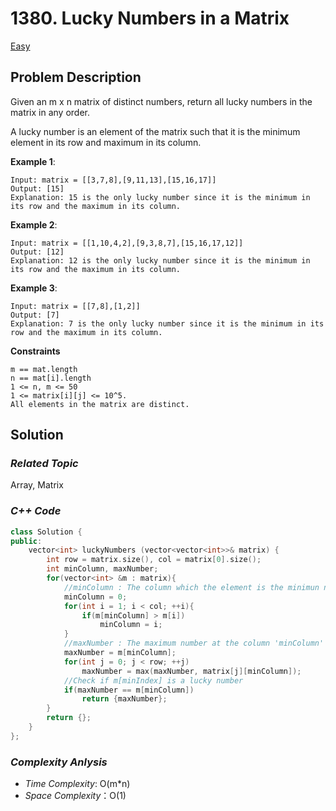 # 1380. Lucky Numbers in a Matrix 
[Easy](https://leetcode.com/problems/lucky-numbers-in-a-matrix/description/)

## Problem Description

Given an m x n matrix of distinct numbers, return all lucky numbers in the matrix in any order.

A lucky number is an element of the matrix such that it is the minimum element in its row and maximum in its column.


**Example 1**:
```
Input: matrix = [[3,7,8],[9,11,13],[15,16,17]]
Output: [15]
Explanation: 15 is the only lucky number since it is the minimum in its row and the maximum in its column.
```
**Example 2**:
```
Input: matrix = [[1,10,4,2],[9,3,8,7],[15,16,17,12]]
Output: [12]
Explanation: 12 is the only lucky number since it is the minimum in its row and the maximum in its column.
```
**Example 3**:
```
Input: matrix = [[7,8],[1,2]]
Output: [7]
Explanation: 7 is the only lucky number since it is the minimum in its row and the maximum in its column.
```

**Constraints**
```
m == mat.length
n == mat[i].length
1 <= n, m <= 50
1 <= matrix[i][j] <= 10^5.
All elements in the matrix are distinct.
```

## Solution

### _Related Topic_
   Array, Matrix

### _C++ Code_
```cpp
class Solution {
public:
    vector<int> luckyNumbers (vector<vector<int>>& matrix) {
        int row = matrix.size(), col = matrix[0].size();
        int minColumn, maxNumber;
        for(vector<int> &m : matrix){
            //minColumn : The column which the element is the minimun number in current row.
            minColumn = 0;
            for(int i = 1; i < col; ++i){
                if(m[minColumn] > m[i])
                    minColumn = i;
            }
            //maxNumber : The maximum number at the column 'minColumn'
            maxNumber = m[minColumn];
            for(int j = 0; j < row; ++j)
                maxNumber = max(maxNumber, matrix[j][minColumn]);
            //Check if m[minIndex] is a lucky number
            if(maxNumber == m[minColumn])
                return {maxNumber};
        }
        return {};
    }
};
```

### _Complexity Anlysis_
- _Time Complexity_: O(m*n)
- _Space Complexity_：O(1)
